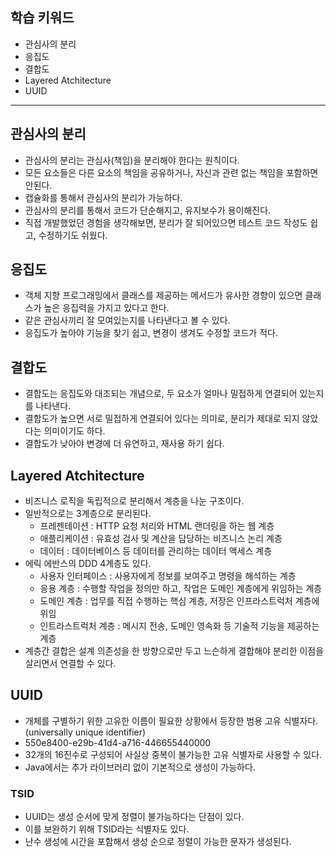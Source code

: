 ## 학습 키워드

- 관심사의 분리
- 응집도
- 결합도
- Layered Atchitecture
- UUID

<hr>

## 관심사의 분리
- 관심사의 분리는 관심사(책임)을 분리해야 한다는 원칙이다.
- 모든 요소들은 다른 요소의 책임을 공유하거나, 자신과 관련 없는 책임을 포함하면 안된다.
- 캡슐화를 통해서 관심사의 분리가 가능하다.
- 관심사의 분리를 통해서 코드가 단순해지고, 유지보수가 용이해진다.
- 직접 개발했었던 경험을 생각해보면, 분리가 잘 되어있으면 테스트 코드 작성도 쉽고, 수정하기도 쉬웠다.

## 응집도
- 객체 지향 프로그래밍에서 클래스를 제공하는 메서드가 유사한 경향이 있으면 클래스가 높은 응집력을 가지고 있다고 한다.
- 같은 관심사끼리 잘 모여있는지를 나타낸다고 볼 수 있다.
- 응집도가 높아야 기능을 찾기 쉽고, 변경이 생겨도 수정할 코드가 적다.

## 결합도
- 결합도는 응집도와 대조되는 개념으로, 두 요소가 얼마나 밀접하게 연결되어 있는지를 나타낸다.
- 결합도가 높으면 서로 밀접하게 연결되어 있다는 의미로, 분리가 제대로 되지 않았다는 의미이기도 하다.
- 결합도가 낮아야 변경에 더 유연하고, 재사용 하기 쉽다.

## Layered Atchitecture
- 비즈니스 로직을 독립적으로 분리해서 계층을 나눈 구조이다.
- 일반적으로는 3계층으로 분리된다.
  - 프레젠테이션 : HTTP 요청 처리와 HTML 랜더링을 하는 웹 계층
  - 애플리케이션 : 유효성 검사 및 계산을 담당하는 비즈니스 논리 계층
  - 데이터 : 데이터베이스 등 데이터를 관리하는 데이터 액세스 계층
- 에릭 에반스의 DDD 4계층도 있다.
  - 사용자 인터페이스 : 사용자에게 정보를 보여주고 명령을 해석하는 계층
  - 응용 계층 : 수행할 작업을 정의만 하고, 작업은 도메인 계층에게 위임하는 계층
  - 도메인 계층 : 업무를 직접 수행하는 핵심 계층, 저장은 인프라스트럭처 계층에 위임
  - 인트라스트럭처 계층 : 메시지 전송, 도메인 영속화 등 기술적 기능을 제공하는 계층
- 계층간 결합은 설계 의존성을 한 방향으로만 두고 느슨하게 결합해야 분리한 이점을 살리면서 연결할 수 있다.

## UUID
- 개체를 구별하기 위한 고유한 이름이 필요한 상황에서 등장한 범용 고유 식별자다.(universally unique identifier)
- 550e8400-e29b-41d4-a716-446655440000
- 32개의 16진수로 구성되어 사실상 중복이 불가능한 고유 식별자로 사용할 수 있다.
- Java에서는 추가 라이브러리 없이 기본적으로 생성이 가능하다.

### TSID
- UUID는 생성 순서에 맞게 정렬이 불가능하다는 단점이 있다.
- 이를 보완하기 위해 TSID라는 식별자도 있다.
- 난수 생성에 시간을 포함해서 생성 순으로 정렬이 가능한 문자가 생성된다.